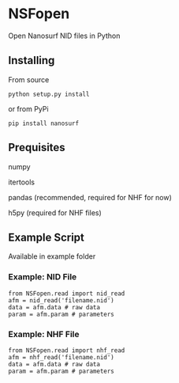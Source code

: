 # NSFopen
Open Nanosurf NID files in Python

## Installing
From source
```
python setup.py install
```
or from PyPi
```
pip install nanosurf
```

## Prequisites
numpy

itertools

pandas (recommended, required for NHF for now)

h5py (required for NHF files)


## Example Script
Available in example folder

### Example: NID File
```
from NSFopen.read import nid_read
afm = nid_read('filename.nid')
data = afm.data # raw data
param = afm.param # parameters
```
### Example: NHF File
```
from NSFopen.read import nhf_read
afm = nhf_read('filename.nid')
data = afm.data # raw data
param = afm.param # parameters
```